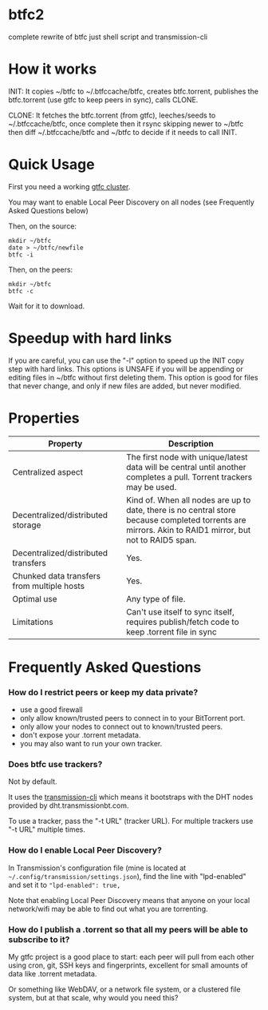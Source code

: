 # btfc2
complete rewrite of btfc
just shell script and transmission-cli

# How it works

INIT: It copies ~/btfc to ~/.btfccache/btfc, creates btfc.torrent, publishes the btfc.torrent (use gtfc to keep peers in sync), calls CLONE.

CLONE: It fetches the btfc.torrent (from gtfc), leeches/seeds to ~/.btfccache/btfc, once complete then it rsync skipping newer to ~/btfc then diff ~/.btfccache/btfc and ~/btfc to decide if it needs to call INIT.

# Quick Usage

First you need a working [gtfc cluster](https://github.com/johnko/gtfc).

You may want to enable Local Peer Discovery on all nodes (see Frequently Asked Questions below)

Then, on the source:

```
mkdir ~/btfc
date > ~/btfc/newfile
btfc -i
```

Then, on the peers:

```
mkdir ~/btfc
btfc -c
```

Wait for it to download.

# Speedup with hard links

If you are careful, you can use the "-l" option to speed up the INIT copy step with hard links. This options is UNSAFE if you will be appending or editing files in ~/btfc without first deleting them. This option is good for files that never change, and only if new files are added, but never modified.

# Properties

Property                                   | Description
-------------------------------------------|------------------
Centralized aspect                         | The first node with unique/latest data will be central until another completes a pull. Torrent trackers may be used.
Decentralized/distributed storage          | Kind of. When all nodes are up to date, there is no central store because completed torrents are mirrors. Akin to RAID1 mirror, but not to RAID5 span.
Decentralized/distributed transfers        | Yes.
Chunked data transfers from multiple hosts | Yes.
Optimal use                                | Any type of file.
Limitations                                | Can't use itself to sync itself, requires publish/fetch code to keep .torrent file in sync

# Frequently Asked Questions

### How do I restrict peers or keep my data private?

- use a good firewall
- only allow known/trusted peers to connect in to your BitTorrent port.
- only allow your nodes to connect out to known/trusted peers.
- don't expose your .torrent metadata.
- you may also want to run your own tracker.

### Does btfc use trackers?

Not by default.

It uses the [transmission-cli](https://www.transmissionbt.com/) which means it bootstraps with the DHT nodes provided by dht.transmissionbt.com.

To use a tracker, pass the "-t URL" (tracker URL). For multiple trackers use "-t URL" multiple times.

### How do I enable Local Peer Discovery?

In Transmission's configuration file (mine is located at `~/.config/transmission/settings.json`), find the line with "lpd-enabled" and set it to `"lpd-enabled": true,`

Note that enabling Local Peer Discovery means that anyone on your local network/wifi may be able to find out what you are torrenting.

### How do I publish a .torrent so that all my peers will be able to subscribe to it?

My gtfc project is a good place to start: each peer will pull from each other using cron, git, SSH keys and fingerprints, excellent for small amounts of data like .torrent metadata.

Or something like WebDAV, or a network file system, or a clustered file system, but at that scale, why would you need this?
